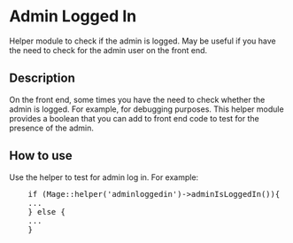 Admin Logged In
===============

Helper module to check if the admin is logged. May be useful if you 
have the need to check for the admin user on the front end.

Description
-----------
On the front end, some times you have the need to check whether the 
admin is logged. For example, for debugging purposes. This helper module 
provides a boolean that you can add to front end code to test for the 
presence of the admin.


How to use
----------

Use the helper to test for admin log in. For example:

<pre>
    if (Mage::helper('adminloggedin')->adminIsLoggedIn()){
    ...
    } else {
    ...
    }
</pre>